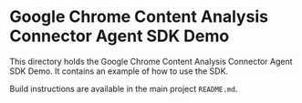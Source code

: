 # Google Chrome Content Analysis Connector Agent SDK Demo

This directory holds the Google Chrome Content Analysis Connector Agent SDK Demo.
It contains an example of how to use the SDK.

Build instructions are available in the main project `README.md`.